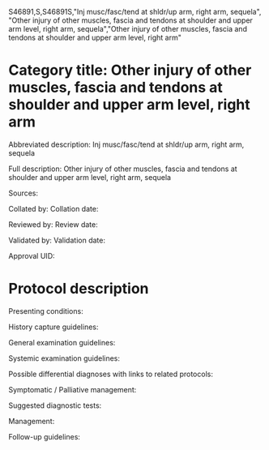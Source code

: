 S46891,S,S46891S,"Inj musc/fasc/tend at shldr/up arm, right arm, sequela", "Other injury of other muscles, fascia and tendons at shoulder and upper arm level, right arm, sequela","Other injury of other muscles, fascia and tendons at shoulder and upper arm level, right arm"
# Category title: Other injury of other muscles, fascia and tendons at shoulder and upper arm level, right arm

Abbreviated description: Inj musc/fasc/tend at shldr/up arm, right arm, sequela

Full description: Other injury of other muscles, fascia and tendons at shoulder and upper arm level, right arm, sequela

Sources:

Collated by:
Collation date:

Reviewed by:
Review date:

Validated by:
Validation date:

Approval UID:

# Protocol description

Presenting conditions:

History capture guidelines:

General examination guidelines:

Systemic examination guidelines:

Possible differential diagnoses with links to related protocols:

Symptomatic / Palliative management:

Suggested diagnostic tests:

Management:

Follow-up guidelines:
